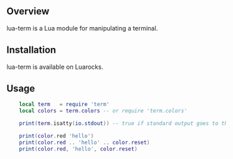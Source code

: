 Overview
--------

lua-term is a Lua module for manipulating a terminal.

Installation
------------

lua-term is available on Luarocks.

Usage
-----

```lua
    local term   = require 'term'
    local colors = term.colors -- or require 'term.colors'

    print(term.isatty(io.stdout)) -- true if standard output goes to the terminal

    print(color.red 'hello')
    print(color.red .. 'hello' .. color.reset)
    print(color.red, 'hello', color.reset)
```

